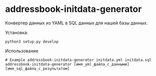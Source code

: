 # addressbook-initdata-generator

Конвертер данных из YAML в SQL данных для нашей базы данных.

Установка:

```
python3 setup.py develop
```

Использование

```
# Example addressbook-initdata-generator initdata.yml initdata.sql
addressbook-initdata-generator [имя_yml_файла_с_данными] [имя_sql_файла_с_результатом]
```
